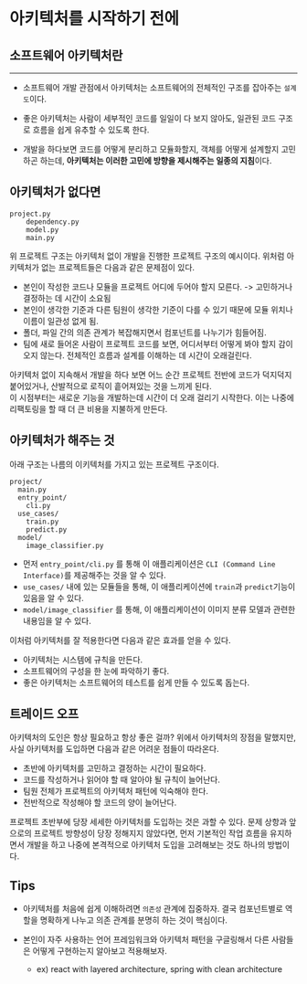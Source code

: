 # 아키텍처를 시작하기 전에

## 소프트웨어 아키텍처란
---
- 소프트웨어 개발 관점에서 아키텍처는 소프트웨어의 전체적인 구조를 잡아주는 `설계도`이다.   

- 좋은 아키텍처는 사람이 세부적인 코드를 일일이 다 보지 않아도, 일관된 코드 구조로 흐름을 쉽게 유추할 수 있도록 한다.  
- 개발을 하다보면 코드를 어떻게 분리하고 모듈화할지, 객체를 어떻게 설계할지 고민하곤 하는데, **아키텍처는 이러한 고민에 방향을 제시해주는 일종의 지침**이다.

## 아키텍처가 없다면


```
project.py
    dependency.py
    model.py
    main.py
```
위 프로젝트 구조는 아키텍처 없이 개발을 진행한 프로젝트 구조의 예시이다. 위처럼 아키텍처가 없는 프로젝트들은 다음과 같은 문제점이 있다. 
- 본인이 작성한 코드나 모듈을 프로젝트 어디에 두어야 할지 모른다. -> 고민하거나 결정하는 데 시간이 소요됨
- 본인이 생각한 기준과 다른 팀원이 생각한 기준이 다를 수 있기 때문에 모듈 위치나 이름이 일관성 없게 됨.
- 폴더, 파일 간의 의존 관계가 복잡해지면서 컴포넌트를 나누기가 힘들어짐.
- 팀에 새로 들어온 사람이 프로젝트 코드를 보면, 어디서부터 어떻게 봐야 할지 감이 오지 않는다. 전체적인 흐름과 설계를 이해하는 데 시간이 오래걸린다.  

아키텍처 없이 지속해서 개발을 하다 보면 어느 순간 프로젝트 전반에 코드가 덕지덕지 붙어있거나, 산발적으로 로직이 흩어져있는 것을 느끼게 된다.   
이 시점부터는 새로운 기능을 개발하는데 시간이 더 오래 걸리기 시작한다. 이는 나중에 리팩토링을 할 때 더 큰 비용을 지불하게 만든다.


## 아키텍처가 해주는 것

아래 구조는 나름의 이키텍처를 가지고 있는 프로젝트 구조이다. 
```
project/
  main.py
  entry_point/
    cli.py
  use_cases/
    train.py
    predict.py
  model/
    image_classifier.py
```
- 먼저 `entry_point/cli.py` 를 통해 이 애플리케이션은 `CLI (Command Line Interface)`를 제공해주는 것을 알 수 있다.
- `use_cases/` 내에 있는 모듈들을 통해, 이 애플리케이션에 `train`과 `predict`기능이 있음을 알 수 있다.
- `model/image_classifier` 를 통해, 이 애플리케이션이 이미지 분류 모델과 관련한 내용임을 알 수 있다.

이처럼 아키텍처를 잘 적용한다면 다음과 같은 효과를 얻을 수 있다.
- 아키텍처는 시스템에 규칙을 만든다.
- 소프트웨어의 구성을 한 눈에 파악하기 좋다.
- 좋은 아키텍처는 소프트웨어의 테스트를 쉽게 만들 수 있도록 돕는다.

## 트레이드 오프

아키텍처의 도인은 항상 필요하고 항상 좋은 걸까?
위에서 아키텍처의 장점을 말했지만, 사실 아키텍처를 도입하면 다음과 같은 어려운 점들이 따라온다.  

- 초반에 아키텍처를 고민하고 결정하는 시간이 필요하다.
- 코드를 작성하거나 읽어야 할 때 알아야 될 규칙이 늘어난다.  
- 팀원 전체가 프로젝트의 아키텍처 패턴에 익숙해야 한다.
- 전반적으로 작성해야 할 코드의 양이 늘어난다.  

프로젝트 초반부에 당장 세세한 아키텍처를 도입하는 것은 과할 수 있다. 문제 상항과 앞으로의 프로젝트 방향성이 당장 정해지지 않았다면, 먼저 기본적인 작업 흐름을 유지하면서 개발을 하고 나중에 본격적으로 아키텍처 도입을 고려해보는 것도 하나의 방법이다. 

## Tips

- 아키텍처를 처음에 쉽게 이해하려면 `의존성` 관계에 집중하자. 결국 컴포넌트별로 역할을 명확하게 나누고 의존 관계를 분명히 하는 것이 핵심이다.

- 본인이 자주 사용하는 언어 프레임워크와 아키텍처 패턴을 구글링해서 다른 사람들은 어떻게 구현하는지 알아보고 적용해보자.
    - ex) react with layered architecture, spring with clean architecture
